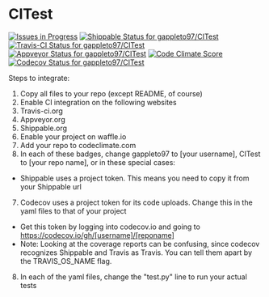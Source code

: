 # CITest

[ ![Issues in Progress](https://img.shields.io/waffle/label/gappleto97/CITest/in%20progress.svg?maxAge=2592000)](https://waffle.io/gappleto97/CITest) [ ![Shippable Status for gappleto97/CITest](https://img.shields.io/shippable/5699df471895ca44746ffb9f/master.svg?maxAge=3600&label=Linux)](https://app.shippable.com/projects/5699df471895ca44746ffb9f) [ ![Travis-CI Status for gappleto97/CITest](https://img.shields.io/travis/gappleto97/CITest/master.svg?maxAge=3600&label=OSX)](https://travis-ci.org/gappleto97/CITest) [ ![Appveyor Status for gappleto97/CITest](https://img.shields.io/appveyor/ci/gappleto97/CITest/master.svg?maxAge=3600&label=WIndows)](https://ci.appveyor.com/project/gappleto97/citest) [ ![Code Climate Score](https://img.shields.io/codeclimate/github/gappleto97/CITest.svg?maxAge=3600)](https://codeclimate.com/github/gappleto97/CITest) [ ![Codecov Status for gappleto97/CITest](https://img.shields.io/codecov/c/github/gappleto97/CITest/master.svg?maxAge=3600)](https://codecov.io/gh/gappleto97/CITest)

Steps to integrate:

1. Copy all files to your repo (except README, of course)
2. Enable CI integration on the following websites
  1. Travis-ci.org
  2. Appveyor.org
  3. Shippable.org
4. Enable your project on waffle.io
5. Add your repo to codeclimate.com
6. In each of these badges, change gappleto97 to [your username], CITest to [your repo name], or in these special cases:
  * Shippable uses a project token. This means you need to copy it from your Shippable url
7. Codecov uses a project token for its code uploads. Change this in the yaml files to that of your project
  * Get this token by logging into codecov.io and going to https://codecov.io/gh/[username]/[reponame]
  * Note: Looking at the coverage reports can be confusing, since codecov recognizes Shippable and Travis as Travis. You can tell them apart by the TRAVIS_OS_NAME flag.
8. In each of the yaml files, change the "test.py" line to run your actual tests
